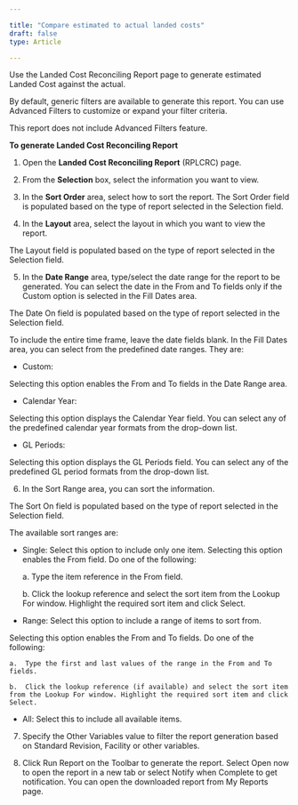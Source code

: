 ```yaml
---  

title: "Compare estimated to actual landed costs"  
draft: false 
type: Article

---
```



Use the Landed Cost Reconciling Report page to generate estimated Landed Cost against the actual.

By default, generic filters are available to generate this report. You can use Advanced Filters to customize or expand your filter criteria.

This report does not include Advanced Filters feature.

**To generate Landed Cost Reconciling Report**

1.	Open the **Landed Cost Reconciling Report** (RPLCRC) page.

2.	From the **Selection** box, select the information you want to view.

3.	In the **Sort Order** area, select how to sort the report.
The Sort Order field is populated based on the type of report selected in the Selection field.

4.	In the **Layout** area, select the layout in which you want to view the report.

The Layout field is populated based on the type of report selected in the Selection field.

5.	In the **Date Range** area, type/select the date range for the report to be generated. You can select the date in the From and To fields only if the Custom option is selected in the Fill Dates area.

The Date On field is populated based on the type of report selected in the Selection field.

To include the entire time frame, leave the date fields blank.
In the Fill Dates area, you can select from the predefined date ranges. They are:

- Custom:

Selecting this option enables the From and To fields in the Date Range area.

- Calendar Year:

Selecting this option displays the Calendar Year field. You can select any of the predefined calendar year formats from the drop-down list.

- GL Periods:

Selecting this option displays the GL Periods field. You can select any of the predefined GL period formats from the drop-down list.

6.	In the Sort Range area, you can sort the information.

The Sort On field is populated based on the type of report selected in the Selection field.

The available sort ranges are:

- Single: Select this option to include only one item. Selecting this option enables the From field. Do one of the following:

    a.	Type the item reference in the From field.

    b.	Click the lookup reference and select the sort item from the Lookup For window. Highlight the required sort item and click Select.
 
- Range: Select this option to include a range of items to sort from.

Selecting this option enables the From and To fields. Do one of the following:

    a.	Type the first and last values of the range in the From and To fields.

    b.	Click the lookup reference (if available) and select the sort item from the Lookup For window. Highlight the required sort item and click Select.

- All: Select this to include all available items.

7.	Specify the Other Variables value to filter the report generation based on Standard Revision, Facility or other variables.

8.	Click Run Report on the Toolbar to generate the report.
Select Open now to open the report in a new tab or select Notify when Complete to get notification. You can open the downloaded report from My Reports page.